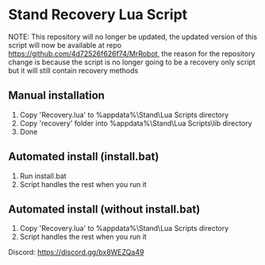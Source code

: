 
# Stand Recovery Lua Script

NOTE: This repository will no longer be updated, the updated version of this script will now be available at repo https://github.com/4d72526f626f74/MrRobot, the reason for the repository change is because the script is no longer going to be a recovery only script but it will still contain recovery methods

Manual installation
--------------------

1. Copy 'Recovery.lua' to %appdata%\Stand\Lua Scripts directory
2. Copy 'recovery' folder into %appdata%\Stand\Lua Scripts\lib directory
3. Done

Automated install (install.bat)
---------------------
1. Run install.bat
2. Script handles the rest when you run it

Automated install (without install.bat)
---------------------------------------
1. Copy 'Recovery.lua' to %appdata%\Stand\Lua Scripts directory
2. Script handles the rest when you run it


Discord: https://discord.gg/bx8WEZQa49

